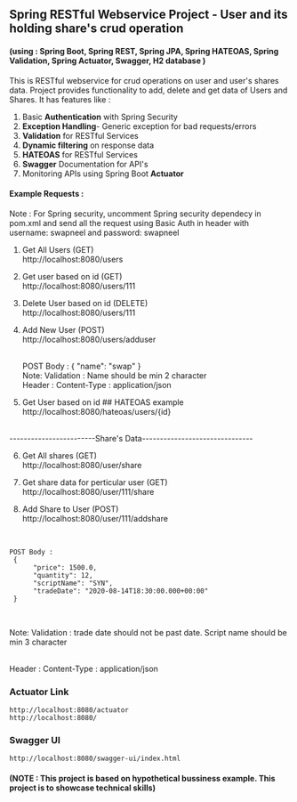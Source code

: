 ## Spring RESTful Webservice Project - User and its holding share's crud operation
#### (using  : Spring Boot, Spring REST, Spring JPA, Spring HATEOAS, Spring Validation, Spring Actuator, Swagger, H2 database )

This is RESTful webservice for crud operations on user and user's shares data. Project provides functionality to add, delete and get data of Users and Shares.
It has features like :
  1. Basic **Authentication** with Spring Security
  2. **Exception Handling**- Generic exception for bad requests/errors
  3. **Validation** for RESTful Services
  4. **Dynamic filtering** on response data
  5. **HATEOAS** for RESTful Services
  6. **Swagger** Documentation for API's
  7. Monitoring APIs using Spring Boot **Actuator**

#### Example Requests :
  Note : For Spring security, uncomment Spring security dependecy in pom.xml and send all the request using 
  Basic Auth in header with username: swapneel and password: swapneel

1. Get All Users (GET)<br /> http://localhost:8080/users
   
2. Get user based on id (GET) <br /> http://localhost:8080/users/111
   
3. Delete User based on id (DELETE) <br /> http://localhost:8080/users/111
   
4. Add New User (POST)  <br /> http://localhost:8080/users/adduser
   
   <br />
    POST Body : 
    {        
        "name": "swap"        
    }
    
    <br />
    Note: Validation : Name should be min 2 character    
    <br />
    Header : Content-Type : application/json
    <br />
5. Get User based on id ## HATEOAS example   <br /> http://localhost:8080/hateoas/users/{id}   


<br >
------------------------Share's Data-------------------------------<br />

6. Get All shares (GET) <br /> http://localhost:8080/user/share

7. Get share data for perticular user (GET) <br /> http://localhost:8080/user/111/share

8. Add Share to User (POST) <br /> http://localhost:8080/user/111/addshare
  <br />
  
    POST Body :
     {     
          "price": 1500.0,
          "quantity": 12,
          "scriptName": "SYN",
          "tradeDate": "2020-08-14T18:30:00.000+00:00"      
     }
   
   <br />
   
   Note: Validation :  trade date should not be past date. Script name should be min 3 character
   
   <br />
   Header : Content-Type : application/json
   
  <br />
  
  ### Actuator Link <br />
    http://localhost:8080/actuator
    http://localhost:8080/
  
  ### Swagger UI <br />
    http://localhost:8080/swagger-ui/index.html



#### **(NOTE : This project is based on hypothetical bussiness example. This project is to showcase technical skills)**



